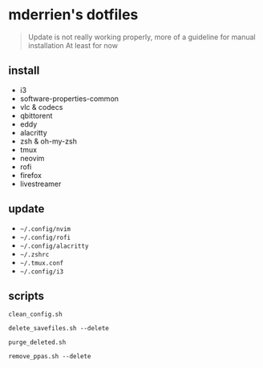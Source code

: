 # mderrien's dotfiles

> Update is not really working properly, more of a guideline for manual installation
> At least for now

## install

- i3
- software-properties-common
- vlc & codecs
- qbittorent
- eddy
- alacritty
- zsh & oh-my-zsh
- tmux
- neovim
- rofi
- firefox
- livestreamer

## update 

- `~/.config/nvim`
- `~/.config/rofi`
- `~/.config/alacritty`
- `~/.zshrc`
- `~/.tmux.conf`
- `~/.config/i3`

## scripts

`clean_config.sh`

`delete_savefiles.sh --delete`

`purge_deleted.sh`

`remove_ppas.sh --delete`

